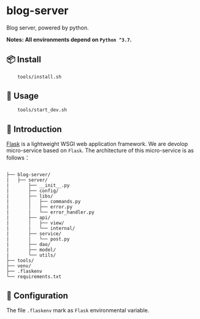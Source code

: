 # blog-server

Blog server, powered by python.

**Notes: All environments depend on `Python ^3.7`.**

## :package: Install

```sh
    tools/install.sh
```

## :hammer: Usage

```sh
    tools/start_dev.sh
```

## :memo: Introduction

[Flask](https://flask.palletsprojects.com/en/1.1.x/) is a lightweight WSGI web application framework. We are devolop micro-service based on `Flask`. The architecture of this micro-service is as follows： 

```

├── blog-server/
|   ├── server/
|       ├── __init__.py
|       ├── config/
|       ├── libs/
|       │   ├── commands.py
|       │   ├── error.py
|       |   └── error_handler.py
|       ├── api/
|       │   ├── view/
|       |   └── internal/
|       ├── service/
|       |   └── post.py
|       ├── dao/
|       ├── model/
|       └── utils/
├── tools/
├── venv/
├── .flaskenv
└── requirements.txt

```

## :wrench: Configuration

The file `.flaskenv` mark as `Flask` environmental variable.
